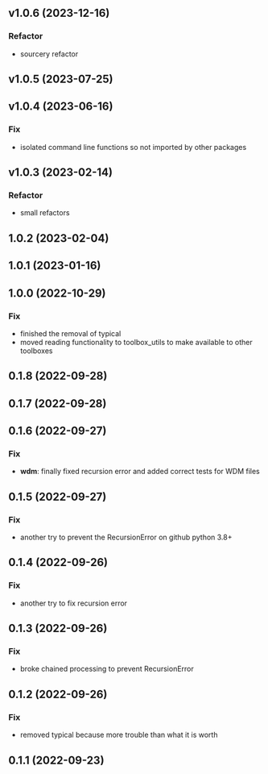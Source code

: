 ## v1.0.6 (2023-12-16)

### Refactor

- sourcery refactor

## v1.0.5 (2023-07-25)

## v1.0.4 (2023-06-16)

### Fix

- isolated command line functions so not imported by other packages

## v1.0.3 (2023-02-14)

### Refactor

- small refactors

## 1.0.2 (2023-02-04)

## 1.0.1 (2023-01-16)

## 1.0.0 (2022-10-29)

### Fix

- finished the removal of typical
- moved reading functionality to toolbox_utils to make available to other toolboxes

## 0.1.8 (2022-09-28)

## 0.1.7 (2022-09-28)

## 0.1.6 (2022-09-27)

### Fix

- **wdm**: finally fixed recursion error and added correct tests for WDM files

## 0.1.5 (2022-09-27)

### Fix

- another try to prevent the RecursionError on github python 3.8+

## 0.1.4 (2022-09-26)

### Fix

- another try to fix recursion error

## 0.1.3 (2022-09-26)

### Fix

- broke chained processing to prevent RecursionError

## 0.1.2 (2022-09-26)

### Fix

- removed typical because more trouble than what it is worth

## 0.1.1 (2022-09-23)
